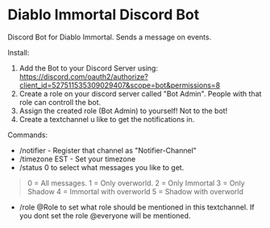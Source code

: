 # Diablo Immortal Discord Bot
Discord Bot for Diablo Immortal. Sends a message on events.

Install:
1. Add the Bot to your Discord Server using: https://discord.com/oauth2/authorize?client_id=527511535309029407&scope=bot&permissions=8
2. Create a role on your discord server called "Bot Admin". People with that role can controll the bot.
3. Assign the created role (Bot Admin) to yourself! Not to the bot!
4. Create a textchannel u like to get the notifications in.

Commands:
- /notifier - Register that channel as "Notifier-Channel"
- /timezone EST - Set your timezone 
- /status 0 to select what messages you like to get.
> 0 = All messages.
> 1 = Only overworld.
> 2 = Only Immortal
> 3 = Only Shadow
> 4 = Immortal with overworld
> 5 = Shadow with overworld

- /role @Role to set what role should be mentioned in this textchannel. If you dont set the role @everyone will be mentioned.
